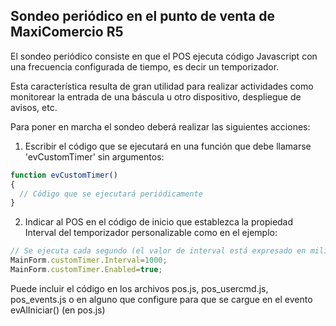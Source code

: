 ## Sondeo periódico en el punto de venta de MaxiComercio R5

El sondeo periódico consiste en que el POS ejecuta código Javascript con una frecuencia configurada de tiempo, es decir un temporizador.

Esta característica resulta de gran utilidad para realizar actividades como monitorear la entrada de una báscula u otro dispositivo, despliegue de avisos, etc.

Para poner en marcha el sondeo deberá realizar las siguientes acciones:

1.	Escribir el código que se ejecutará en una función que debe llamarse 'evCustomTimer' sin argumentos:

```Javascript
function evCustomTimer()
{
  // Código que se ejecutará periódicamente
}
```

2.	Indicar al POS en el código de inicio que establezca la propiedad Interval del temporizador personalizable como en el ejemplo:

```Javascript
// Se ejecuta cada segundo (el valor de interval está expresado en milisegundos)
MainForm.customTimer.Interval=1000; 
MainForm.customTimer.Enabled=true;
```
Puede incluir el código en los archivos pos.js, pos_usercmd.js, pos_events.js o en alguno que configure para que se cargue en el evento evAlIniciar() (en pos.js)

